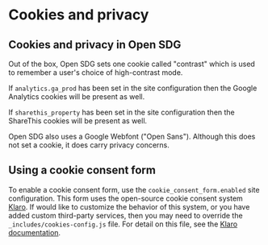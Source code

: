 <h1>Cookies and privacy</h1>

## Cookies and privacy in Open SDG

Out of the box, Open SDG sets one cookie called "contrast" which is used to remember a user's choice of high-contrast mode.

If `analytics.ga_prod` has been set in the site configuration then the Google Analytics cookies will be present as well.

If `sharethis_property` has been set in the site configuration then the ShareThis cookies will be present as well.

Open SDG also uses a Google Webfont ("Open Sans"). Although this does not set a cookie, it does carry privacy concerns.

## Using a cookie consent form

To enable a cookie consent form, use the `cookie_consent_form.enabled` site configuration. This form uses the open-source cookie consent system [Klaro](https://heyklaro.com/docs/). If would like to customize the behavior of this system, or you have added custom third-party services, then you may need to override the `_includes/cookies-config.js` file. For detail on this file, see the [Klaro documentation](https://heyklaro.com/docs/integration/annotated-configuration).
